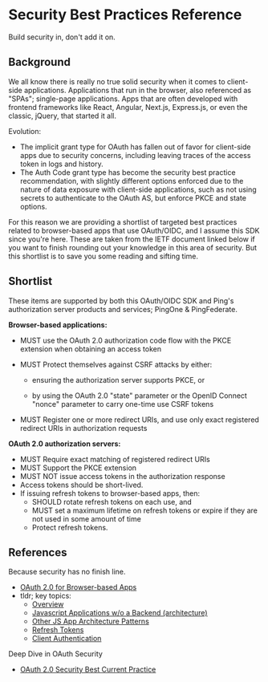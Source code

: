 # Security Best Practices Reference
Build security in, don't add it on.

## Background
We all know there is really no true solid security when it comes to client-side applications. Applications that run in the browser, also referenced as "SPAs"; single-page applications. Apps that are often developed with frontend frameworks like React, Angular, Next.js, Express.js, or even the classic, jQuery, that started it all.

Evolution:
- The implicit grant type for OAuth has fallen out of favor for client-side apps due to security concerns, including leaving traces of the access token in logs and history.
- The Auth Code grant type has become the security best practice recommendation, with slightly different options enforced due to the nature of data exposure with client-side applications, such as not using secrets to authenticate to the OAuth AS, but enforce PKCE and state options.

For this reason we are providing a shortlist of targeted best practices related to browser-based apps that use OAuth/OIDC, and I assume this SDK since you're here. These are taken from the IETF document linked below if you want to finish rounding out your knowledge in this area of security. But this shortlist is to save you some reading and sifting time.

## Shortlist
These items are supported by both this OAuth/OIDC SDK and Ping's authorization server products and services; PingOne & PingFederate.

**Browser-based applications:**

-  MUST use the OAuth 2.0 authorization code flow with the PKCE
    extension when obtaining an access token

-  MUST Protect themselves against CSRF attacks by either:

    *  ensuring the authorization server supports PKCE, or

    *  by using the OAuth 2.0 "state" parameter or the OpenID Connect
        "nonce" parameter to carry one-time use CSRF tokens

-  MUST Register one or more redirect URIs, and use only exact
    registered redirect URIs in authorization requests

**OAuth 2.0 authorization servers:**

- MUST Require exact matching of registered redirect URIs
- MUST Support the PKCE extension
- MUST NOT issue access tokens in the authorization response
- Access tokens should be short-lived.
- If issuing refresh tokens to browser-based apps, then:
    *  SHOULD rotate refresh tokens on each use, and
    *  MUST set a maximum lifetime on refresh tokens or expire if they
        are not used in some amount of time
    * Protect refresh tokens.

## References
Because security has no finish line.

- [OAuth 2.0 for Browser-based Apps](https://datatracker.ietf.org/doc/html/draft-ietf-oauth-browser-based-apps-07)
- tldr; key topics:
    - [Overview](https://datatracker.ietf.org/doc/html/draft-ietf-oauth-browser-based-apps-07#section-4)
    - [Javascript Applications w/o a Backend (architecture)](https://datatracker.ietf.org/doc/html/draft-ietf-oauth-browser-based-apps-07#section-6.3)
    - [Other JS App Architecture Patterns](https://datatracker.ietf.org/doc/html/draft-ietf-oauth-browser-based-apps-07#section-6)
    - [Refresh Tokens](https://datatracker.ietf.org/doc/html/draft-ietf-oauth-browser-based-apps-07#section-8)
    - [Client Authentication](https://datatracker.ietf.org/doc/html/draft-ietf-oauth-browser-based-apps-07#section-9.2)

Deep Dive in OAuth Security
- [OAuth 2.0 Security Best Current Practice](https://datatracker.ietf.org/doc/html/draft-ietf-oauth-security-topics-16)